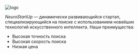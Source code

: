 ![logo](https://camo.githubusercontent.com/ace14ee894d150192a7b05b12410738aa65528da742bbce69315a5f441320ea7/68747470733a2f2f692e696d6775722e636f6d2f495a4f525769492e706e67)

*NeuroStartUp* — динамически развивающийся стартап, специализирующийся на поиске с использованием новейших технологий искусственного интеллекта. Наши преимущества:

* Высокая точность поиска
* Высокая скорость поиска
* Низкая цена
